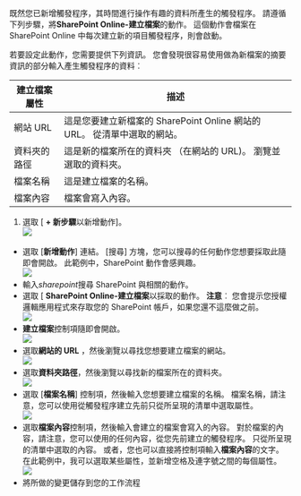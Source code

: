 既然您已新增觸發程序，其時間進行操作有趣的資料所產生的觸發程序。 請遵循下列步驟，將**SharePoint Online-建立檔案**的動作。 這個動作會檔案在 SharePoint Online 中每次建立新的項目觸發程序，則會啟動。 

若要設定此動作，您需要提供下列資訊。 您會發現很容易使用做為新檔案的摘要資訊的部分輸入產生觸發程序的資料︰

|建立檔案屬性|描述|
|---|---|
|網站 URL|這是您要建立新檔案的 SharePoint Online 網站的 URL。 從清單中選取的網站。|
|資料夾的路徑|這是新的檔案所在的資料夾 （在網站的 URL)。 瀏覽並選取的資料夾。|
|檔案名稱|這是建立檔案的名稱。|
|檔案內容|檔案會寫入內容。|

1. 選取 [ **+ 新步驟**以新增動作]。  
![](./media/connectors-create-api-sharepointonline/action-1.png)  
- 選取 [**新增動作**] 連結。 [搜尋] 方塊，您可以搜尋的任何動作您想要採取此隨即會開啟。 此範例中，SharePoint 動作會感興趣。    
![](./media/connectors-create-api-sharepointonline/action-2.png)    
- 輸入*sharepoint*搜尋 SharePoint 與相關的動作。
- 選取 [ **SharePoint Online-建立檔案**以採取的動作。   **注意**︰ 您會提示您授權邏輯應用程式來存取您的 SharePoint 帳戶，如果您還不這麼做之前。    
![](./media/connectors-create-api-sharepointonline/action-3.png)    
- **建立檔案**控制項隨即會開啟。   
![](./media/connectors-create-api-sharepointonline/action-4.png)     
- 選取**網站的 URL** ，然後瀏覽以尋找您想要建立檔案的網站。     
![](./media/connectors-create-api-sharepointonline/action-5.png)  
- 選取**資料夾路徑**，然後瀏覽以尋找新的檔案所在的資料夾。  
![](./media/connectors-create-api-sharepointonline/action-6.png)  
- 選取 [**檔案名稱**] 控制項，然後輸入您想要建立檔案的名稱。 檔案名稱，請注意，您可以使用從觸發程序建立先前只從所呈現的清單中選取屬性。     
![](./media/connectors-create-api-sharepointonline/action-7.png)  
- 選取**檔案內容**控制項，然後輸入會建立的檔案會寫入的內容。 對於檔案的內容，請注意，您可以使用的任何內容，從您先前建立的觸發程序。 只從所呈現的清單中選取的內容。 或者，您也可以直接將控制項輸入**檔案內容**的文字。 在此範例中，我可以選取某些屬性，並新增空格及連字號之間的每個屬性。        
![](./media/connectors-create-api-sharepointonline/action-8.png)  
- 將所做的變更儲存到您的工作流程  
